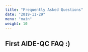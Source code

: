 ```yaml
---
title: "Frequently Asked Questions"
date: "2019-11-29"
menu: "main"
weight: 10
---
```


## First AIDE-QC FAQ :) 
